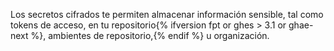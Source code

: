 Los secretos cifrados te permiten almacenar información sensible, tal como tokens de acceso, en tu repositorio{% ifversion fpt or ghes > 3.1 or ghae-next %}, ambientes de repositorio,{% endif %} u organización.
